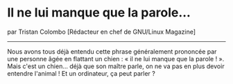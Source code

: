 # Il ne lui manque que la parole...
par Tristan Colombo [Rédacteur en chef de GNU/Linux Magazine]

---

Nous avons tous déjà entendu cette phrase généralement prononcée par une personne âgée en flattant un chien : « il ne lui manque que la parole ! ». Mais c'est un chien... déjà que son maître parle, on ne va pas en plus devoir entendre l'animal ! Et un ordinateur, ça peut parler ?
